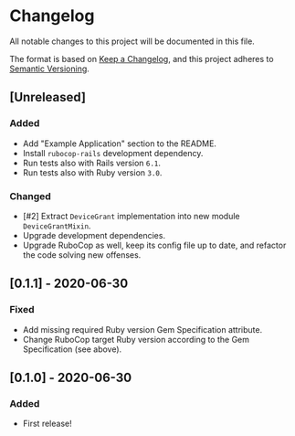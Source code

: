 # Changelog
All notable changes to this project will be documented in this file.

The format is based on [Keep a Changelog](https://keepachangelog.com/en/1.0.0/),
and this project adheres to [Semantic Versioning](https://semver.org/spec/v2.0.0.html).

## [Unreleased]
### Added
- Add "Example Application" section to the README.
- Install `rubocop-rails` development dependency.
- Run tests also with Rails version `6.1`.
- Run tests also with Ruby version `3.0`.

### Changed
- [#2] Extract `DeviceGrant` implementation into new module `DeviceGrantMixin`.
- Upgrade development dependencies.
- Upgrade RuboCop as well, keep its config file up to date, and refactor the
  code solving new offenses.

## [0.1.1] - 2020-06-30
### Fixed
- Add missing required Ruby version Gem Specification attribute.
- Change RuboCop target Ruby version according to the Gem Specification (see above).

## [0.1.0] - 2020-06-30
### Added
- First release!
